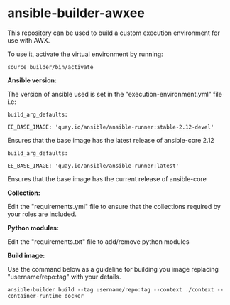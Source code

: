 # ansible-builder-awxee

This repository can be used to build a custom execution environment for use with AWX.

To use it, activate the virtual environment by running:

```
source builder/bin/activate
```

**Ansible version:**

The version of ansible used is set in the "execution-environment.yml" file i.e:

```
build_arg_defaults:

EE_BASE_IMAGE: 'quay.io/ansible/ansible-runner:stable-2.12-devel'
```

Ensures that the base image has the latest release of ansible-core 2.12

```
build_arg_defaults:

EE_BASE_IMAGE: 'quay.io/ansible/ansible-runner:latest'
```
Ensures that the base image has the current release of ansible-core

**Collection:**

Edit the "requirements.yml" file to ensure that the collections required by your roles are included.

**Python modules:**

Edit the "requirements.txt" file to add/remove python modules

**Build image:**

Use the command below as a guideline for building you image replacing "username/repo:tag" with your details.

```
ansible-builder build --tag username/repo:tag --context ./context --container-runtime docker
```
